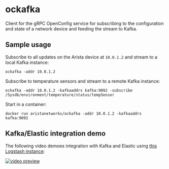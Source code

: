# ockafka

Client for the gRPC OpenConfig service for subscribing to the configuration and
state of a network device and feeding the stream to Kafka.

## Sample usage

Subscribe to all updates on the Arista device at `10.0.1.2` and stream to a local
Kafka instance:

```
ockafka -addr 10.0.1.2
```

Subscribe to temperature sensors and stream to a remote Kafka instance:

```
ockafka -addr 10.0.1.2 -kafkaaddrs kafka:9092 -subscribe /Sysdb/environment/temperature/status/tempSensor
```

Start in a container:
```
docker run aristanetworks/ockafka -addr 10.0.1.2 -kafkaaddrs kafka:9092
```

## Kafka/Elastic integration demo
The following video demoes integration with Kafka and Elastic using [this Logstash instance](https://github.com/aristanetworks/docker-logstash):

[![video preview](http://img.youtube.com/vi/WsyFmxMwXYQ/0.jpg)](https://youtu.be/WsyFmxMwXYQ)
